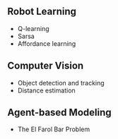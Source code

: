 ## Robot Learning 
* Q-learning
* Sarsa
* Affordance learning

## Computer Vision
* Object detection and tracking
* Distance estimation

## Agent-based Modeling
* The El Farol Bar Problem
